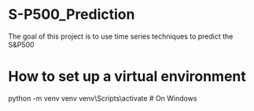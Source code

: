 # S-P500_Prediction
The goal of this project is to use time series techniques to predict the S&amp;P500

# How to set up a virtual environment 
python -m venv venv 
venv\Scripts\activate  # On Windows
